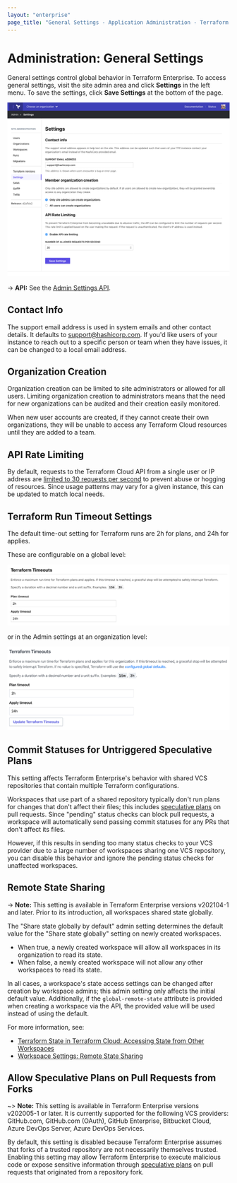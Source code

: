 ```yaml
---
layout: "enterprise"
page_title: "General Settings - Application Administration - Terraform Enterprise"
---
```


[speculative plans]: /docs/cloud/run/index.html#speculative-plans

# Administration: General Settings

General settings control global behavior in Terraform Enterprise. To access general settings, visit the site admin area and click **Settings** in the left menu. To save the settings, click **Save Settings** at the bottom of the page.

![screenshot: the Settings admin page](./images/admin-general.png)

-> **API:** See the [Admin Settings API](/docs/cloud/api/admin/settings.html).

## Contact Info

The support email address is used in system emails and other contact details. It defaults to support@hashicorp.com. If you'd like  users of your instance to reach out to a specific person or team when they have issues, it can be changed to a local email address.

## Organization Creation

Organization creation can be limited to site administrators or allowed for all users. Limiting organization creation to administrators means that the need for new organizations can be audited and their creation easily monitored.

When new user accounts are created, if they cannot create their own organizations, they will be unable to access any Terraform Cloud resources until they are added to a team.

## API Rate Limiting

By default, requests to the Terraform Cloud API from a single user or IP address are [limited to 30 requests per second](/docs/cloud/api/index.html#rate-limiting) to prevent abuse or hogging of resources. Since usage patterns may vary for a given instance, this can be updated to match local needs.

## Terraform Run Timeout Settings

The default time-out setting for Terraform runs are 2h for plans, and 24h for applies.

These are configurable on a global level:

![screenshot: global run timeout page](./images/admin-global-timeout-settings.png)

or in the Admin settings at an organization level:

![screenshot: organization run timeout page](./images/admin-org-timeout-settings.png)

## Commit Statuses for Untriggered Speculative Plans

This setting affects Terraform Enterprise's behavior with shared VCS repositories that contain multiple Terraform configurations.

Workspaces that use part of a shared repository typically don't run plans for changes that don't affect their files; this includes [speculative plans][] on pull requests. Since "pending" status checks can block pull requests, a workspace will automatically send passing commit statuses for any PRs that don't affect its files.

However, if this results in sending too many status checks to your VCS provider due to a large number of workspaces sharing one VCS repository, you can disable this behavior and ignore the pending status checks for unaffected workspaces.

## Remote State Sharing

-> **Note:** This setting is available in Terraform Enterprise versions v202104-1 and later. Prior to its introduction, all workspaces shared state globally.

The "Share state globally by default" admin setting determines the default value for the "Share state globally" setting on newly created workspaces.

- When true, a newly created workspace will allow all workspaces in its organization to read its state.
- When false, a newly created workspace will not allow any other workspaces to read its state.

In all cases, a workspace's state access settings can be changed after creation by workspace admins; this admin setting only affects the initial default value. Additionally, if the `global-remote-state` attribute is provided when creating a workspace via the API, the provided value will be used instead of using the default.

For more information, see:

- [Terraform State in Terraform Cloud: Accessing State from Other Workspaces](/docs/cloud/workspaces/state.html#accessing-state-from-other-workspaces)
- [Workspace Settings: Remote State Sharing](/docs/cloud/workspaces/settings.html#remote-state-sharing)

## Allow Speculative Plans on Pull Requests from Forks

~> **Note:** This setting is available in Terraform Enterprise versions v202005-1 or later. It is currently supported for the following VCS providers: GitHub.com, GitHub.com (OAuth), GitHub Enterprise, Bitbucket Cloud, Azure DevOps Server, Azure DevOps Services.

By default, this setting is disabled because Terraform Enterprise assumes that forks of a trusted repository are not necessarily themselves trusted. Enabling this setting may allow Terraform Enterprise to execute malicious code or expose sensitive information through [speculative plans][] on pull requests that originated from a repository fork.
